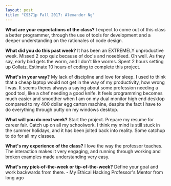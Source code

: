 ```yaml
---
layout: post
title: "CS371p Fall 2017: Alexander Ng"
---
```


**What are your expectations of the class?**
I expect to come out of this class a better programmer, through the use of tools for development and a deeper understanding on the rationales of code design. 

**What did you do this past week?**
It has been an EXTREMELY unproductive week. Missed 2 oop quiz because of doc's and nosebleed. Oh well. As they say, early bird gets the worm, and I don't like worms. Spent 2 hours setting up Collatz. Estimate 10 hours of coding to complete this project.

**What's in your way?**
My lack of discipline and love for sleep. I used to think that a cheap laptop would not get in the way of my productivity, how wrong I was. It seems theres always a saying about some profession needing a good tool, like a chef needing a good knife. It feels programming becomes much easier and smoother when I am on my dual monitor high end desktop compared to my 400 dollar egg carton machine, despite the fact I have to do everything through putty on my windows desktop. 

**What will you do next week?**
Start the project. Prepare my resume for career fair. Catch up on all my schoolwork. I think my mind is still stuck in the summer holidays, and it has been jolted back into reality. Some catchup to do for all my classes.

**What's my experience of the class?**
I love the way the professor teaches. The interaction makes it very engaging, and running through working and broken examples made understanding very easy.

**What's my pick-of-the-week or tip-of-the-week?**
Define your goal and work backwards from there. - My Ethical Hacking Professor's
Mentor from long ago

